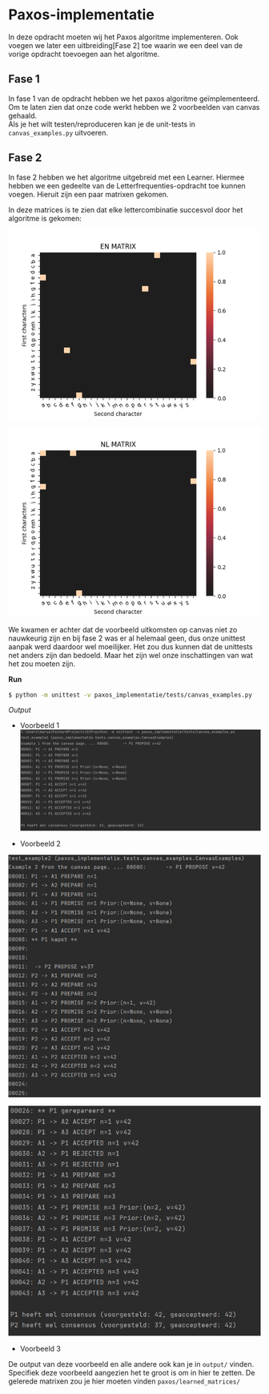 # Paxos-implementatie
In deze opdracht moeten wij het Paxos algoritme implementeren. Ook voegen we later een uitbreiding[Fase 2] toe waarin we een deel van de vorige opdracht toevoegen aan het algoritme.

## Fase 1
In fase 1 van de opdracht hebben we het paxos algoritme geïmplementeerd. Om te laten zien dat onze code werkt hebben we 2 voorbeelden van canvas gehaald.  
Als je het wilt testen/reproduceren kan je de unit-tests in `canvas_examples.py` uitvoeren.


## Fase 2
In fase 2 hebben we het algoritme uitgebreid met een Learner. Hiermee hebben we een gedeelte van de Letterfrequenties-opdracht toe kunnen voegen. Hieruit zijn een paar matrixen gekomen.

In deze matrices is te zien dat elke lettercombinatie succesvol door het algoritme is gekomen:



![English heatmap](paxos/images/en-matrix.png)

![Dutch heatmap](paxos/images/nl-matrix.png)

We kwamen er achter dat de voorbeeld uitkomsten op canvas niet zo nauwkeurig zijn en bij fase 2 was er al helemaal geen, dus onze unittest aanpak werd daardoor wel moeilijker.
Het zou dus kunnen dat de unittests net anders zijn dan bedoeld. Maar het zijn wel onze inschattingen van wat het zou moeten zijn.


**Run** 

```bash 
$ python -m unittest -v paxos_implementatie/tests/canvas_examples.py
```
*Output* 
- Voorbeeld 1
![voorbeeld 1](output/canvas_example1.PNG)



- Voorbeeld 2



![](output/canvas_example2.1.PNG)


![](output/canvas_example2.2.PNG)  
  


- Voorbeeld 3 

De output van deze voorbeeld en alle andere ook kan je in `output/` vinden. Specifiek deze voorbeeld aangezien het te groot is om in hier te zetten. 
De gelerede matrixen zou je hier moeten vinden `paxos/learned_matrices/`
